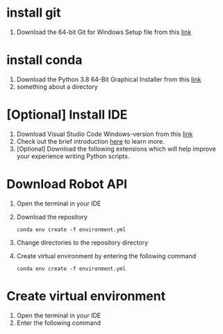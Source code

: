 # install git
1. Download the 64-bit Git for Windows Setup file from this [link](https://git-scm.com/download/win)

# install conda
1. Download the Python 3.8 64-Bit Graphical Installer from this [link](https://www.anaconda.com/products/individual)
2. something about a directory

# [Optional] Install IDE
1. Download Visual Studio Code Windows-version from this [link](https://code.visualstudio.com/Download)
2. Check out the brief introduction [here](https://code.visualstudio.com/docs) to learn more.
3. [Optional] Download the following extensions which will help improve your experience writing Python scripts.

# Download Robot API
1. Open the terminal in your IDE
2. Download the repository
	```
	conda env create -f environment.yml
	```
3. Change directories to the repository directory

3. Create virtual environment by entering the following command
	```
	conda env create -f environment.yml
	```
# Create virtual environment
1. Open the terminal in your IDE
2. Enter the following command
